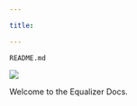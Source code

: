 ```yaml
---

title:

---
```


`README.md`

![](https://prod-dune-media.s3.eu-west-1.amazonaws.com/profile_img_055d09d1-091c-425a-b50c-645030b81bd7_uxchq.png)

Welcome to the Equalizer Docs.